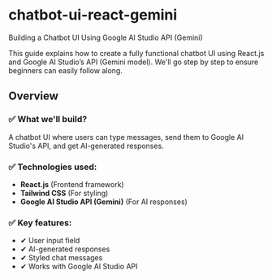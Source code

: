 # chatbot-ui-react-gemini

Building a Chatbot UI Using Google AI Studio API (Gemini)

This guide explains how to create a fully functional chatbot UI using React.js and Google AI Studio’s API (Gemini model). We'll go step by step to ensure beginners can easily follow along.

## Overview

### ✅ What we'll build?

A chatbot UI where users can type messages, send them to Google AI Studio's API, and get AI-generated responses.

### ✅ Technologies used:

- **React.js** (Frontend framework)
- **Tailwind CSS** (For styling)
- **Google AI Studio API (Gemini)** (For AI responses)

### ✅ Key features:

- ✔ User input field
- ✔ AI-generated responses
- ✔ Styled chat messages
- ✔ Works with Google AI Studio API